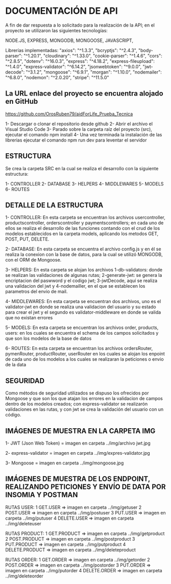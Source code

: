 # DOCUMENTACIÓN DE API
A fin de dar respuesta a lo solicitado para la realización de la API; en el proyecto se utilizaron las siguientes tecnologías:

NODE.JS, EXPRESS, MONGODB, MONGOOSE, JAVASCRIPT, 

Librerías implementadas:
    "axios": "^1.3.3",
    "bcryptjs": "^2.4.3",
    "body-parser": "^1.20.1",
    "cloudinary": "^1.33.0",
    "cookie-parser": "^1.4.6",
    "cors": "^2.8.5",
    "dotenv": "^16.0.3",
    "express": "^4.18.2",
    "express-fileupload": "^1.4.0",
    "express-validator": "^6.14.2",
    "jsonwebtoken": "^9.0.0",
    "jwt-decode": "^3.1.2",
    "mongoose": "^6.9.1",
    "morgan": "^1.10.0",
    "nodemailer": "^6.8.0",
    "nodemon": "^2.0.20",
    "stripe": "^11.5.0"

## La URL enlace del proyecto se encuentra alojado en GitHub
https://github.com/OrosRuben79/aidForLife_Prueba_Tecnica

1- Descargar o clonar el repositorio desde github
2- Abrir el archivo el Visual Studio Code
3- Parado sobre la carpeta raíz del proyecto (src), ejecutar el comando npm install
4- Una vez terminada la instalación de las librerias ejecutar el comando npm run dev para leventar el servidor


## ESTRUCTURA

Se crea la carpeta SRC en la cual se realiza el desarrollo con la siguiente estructura:

1- CONTROLLER
2- DATABASE
3- HELPERS
4- MIDDLEWARES
5- MODELS
6- ROUTES


## DETALLE DE LA ESTRUCTURA

1- CONTROLLER: 
            En esta carpeta se encuentran los archivos usercontroller, productscontroller, orderscontroller y paymentscontrollers; en cada uno de ellos se realiza el desarrollo de las funciones contando con el crud de los modelos establecidos en la carpeta models, aplicando los metodos GET, POST, PUT, DELETE.
            
2- DATABASE:
            En esta carpeta se encuentra el archivo config.js y en él se realiza la conexion con la base de datos, para la cual se utilizó MONGODB, con el ORM de Mongoose.

3- HELPERS:
            En esta carpeta se alojan los archivos 1-db-validators: donde se realizan las validaciones de algunas rutas; 2-generate-jwt: se genera la encriptacion del paswword y el codigo jwt; 3-jwtDecode, aquí se realiza una validacion del jwt y 4-nodemailler, en el que se establecen los parametros del envio de mail.

4- MIDDLEWARES:
            En esta carpeta se encuentran dos archivos, uno es el validator-jwt en donde se realiza una validacion del usuario y su estado para crear el jwt y el segundo es validator-middleware en donde se valida que no existan errores

5- MODELS:
            En esta carpeta se encuentran los archivos order, products, users: en los cuales se encuentra el schema de los campos solicitados y que son los modelos de la base de datos 

6- ROUTES:
            En esta carpeta se encuentran los archivos ordersRouter, pymenRouter, productRouter, userRouter en los cuales se alojan los enpoint de cada uno de los modelos a los cuales se realizaran la peticiones o envio de la data


## SEGURIDAD

Como métodos de seguridad utilizados se dispuso los ofrecidos por Mongoose y que son los que atajan los errores en la validacion de campos dentro de los modelos creados; con express-validator se realizarón validaciones en las rutas, y con jwt se crea la validación del usuario con un código.


## IMÁGENES DE MUESTRA EN LA CARPETA IMG

1- JWT (Json Web Token) = imagen en carpeta ../img/archivo jwt.jpg

2- express-validator = imagen en carpeta ../img/expres-validator.jpg

3- Mongoose = imagen en carpeta ../img/mongoose.jpg

## IMÁGENES DE MUESTRA DE LOS ENDPOINT, REALIZANDO PETICIONES Y ENVÍO DE DATA POR INSOMIA Y POSTMAN

RUTAS USER:
        1 GET.USER => imagen en carpeta ../img/getuser
        2 POST.USER => imagen en carpeta ../img/postuser
        3 PUT.USER => imagen en carpeta ../img/putuser
        4 DELETE.USER => imagen en carpeta ../img/deleteuser

RUTAS PRODUCT:
        1 GET.PRODUCT => imagen en carpeta ../img/getproduct
        2 POST.PRODUCT => imagen en carpeta ../img/postproduct
        3 PUT.PRODUCT => imagen en carpeta ../img/putproduct
        4 DELETE.PRODUCT => imagen en carpeta ../img/deleteproduct

RUTAS ORDER:
        1 GET.ORDER => imagen en carpeta ../img/getorder
        2 POST.ORDER => imagen en carpeta ../img/postorder
        3 PUT.ORDER => imagen en carpeta ../img/putorder
        4 DELETE.ORDER => imagen en carpeta ../img/deleteorder


